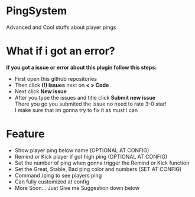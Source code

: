 # PingSystem
Advanced and Cool stuffs about player pings

# What if i got an error?
**If you got a issue or error about this plugin follow this steps:**
- First open this github repositories
- Then click **(!) Issues** next on **< > Code**
- Next click **New issue**
- After you type the issues and title click **Submit new issue** <br/>
There you go you submited the issue no need to rate 3-0 star! <br/>
I make sure that im gonna try to fix it as must i can 

# Feature
- Show player ping below name (OPTIONAL AT CONFIG)
- Remind or Kick player if got high ping (OPTIONAL AT CONFIG)
- Set the number of ping when gonna trigger the Remind or Kick function
- Set the Great, Stable, Bad ping color and numbers (SET AT CONFIG)
- Command /ping to see players ping
- Can fully customized at config
- More Soon...  Just Give me Suggestion down below 
